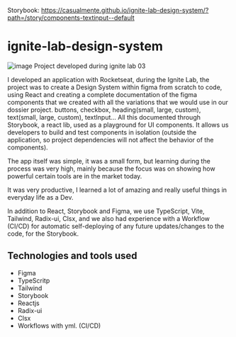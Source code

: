 Storybook: https://casualmente.github.io/ignite-lab-design-system/?path=/story/components-textinput--default <br>


# ignite-lab-design-system
![image](https://user-images.githubusercontent.com/112674398/195486338-cf1435ba-8a4a-4e67-beee-cdd2b8df8fbf.png)
Project developed during ignite lab 03

I developed an application with Rocketseat, during the Ignite Lab, the project was to create a Design System within figma from scratch to code, using React and creating a complete documentation of the figma components that we created with all the variations that we would use in our dossier project. buttons, checkbox, heading(small, large, custom), text(small, large, custom), textInput... All this documented through Storybook, a react lib, used as a playground for UI components. It allows us developers to build and test components in isolation (outside the application, so project dependencies will not affect the behavior of the components). <br>

The app itself was simple, it was a small form, but learning during the process was very high, mainly because the focus was on showing how powerful certain tools are in the market today. <br>

It was very productive, I learned a lot of amazing and really useful things in everyday life as a Dev. <br>

In addition to React, Storybook and Figma, we use TypeScript, Vite, Tailwind, Radix-ui, Clsx, and we also had experience with a Workflow (CI/CD) for automatic self-deploying of any future updates/changes to the code, for the Storybook. <br>

## Technologies and tools used
- Figma
- TypeScritp
- Tailwind
- Storybook
- Reactjs
- Radix-ui
- Clsx
- Workflows with yml. (CI/CD)
